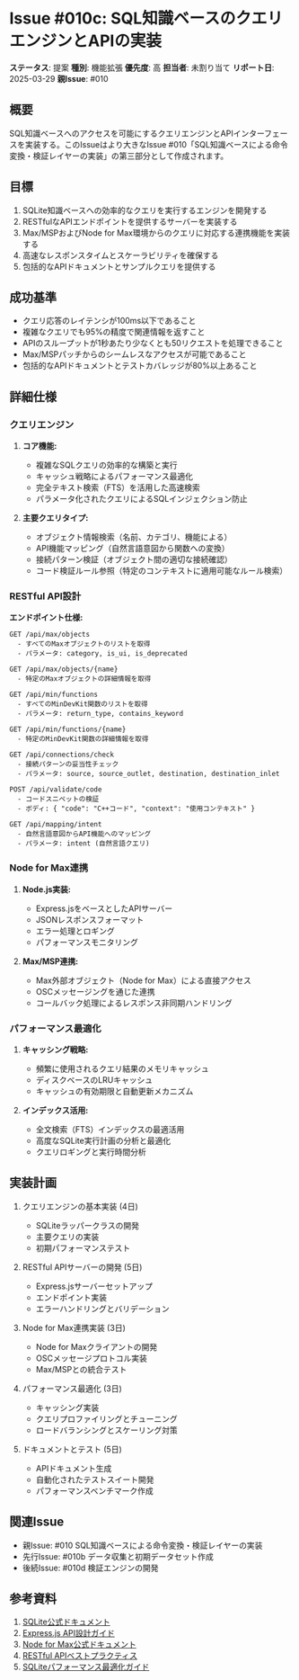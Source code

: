 # Issue #010c: SQL知識ベースのクエリエンジンとAPIの実装

**ステータス**: 提案
**種別**: 機能拡張
**優先度**: 高
**担当者**: 未割り当て
**リポート日**: 2025-03-29
**親Issue**: #010

## 概要

SQL知識ベースへのアクセスを可能にするクエリエンジンとAPIインターフェースを実装する。このIssueはより大きなIssue #010「SQL知識ベースによる命令変換・検証レイヤーの実装」の第三部分として作成されます。

## 目標

1. SQLite知識ベースへの効率的なクエリを実行するエンジンを開発する
2. RESTfulなAPIエンドポイントを提供するサーバーを実装する
3. Max/MSPおよびNode for Max環境からのクエリに対応する連携機能を実装する
4. 高速なレスポンスタイムとスケーラビリティを確保する
5. 包括的なAPIドキュメントとサンプルクエリを提供する

## 成功基準

- クエリ応答のレイテンシが100ms以下であること
- 複雑なクエリでも95%の精度で関連情報を返すこと
- APIのスループットが1秒あたり少なくとも50リクエストを処理できること
- Max/MSPパッチからのシームレスなアクセスが可能であること
- 包括的なAPIドキュメントとテストカバレッジが80%以上あること

## 詳細仕様

### クエリエンジン

1. **コア機能:**
   - 複雑なSQLクエリの効率的な構築と実行
   - キャッシュ戦略によるパフォーマンス最適化
   - 完全テキスト検索（FTS）を活用した高速検索
   - パラメータ化されたクエリによるSQLインジェクション防止

2. **主要クエリタイプ:**
   - オブジェクト情報検索（名前、カテゴリ、機能による）
   - API機能マッピング（自然言語意図から関数への変換）
   - 接続パターン検証（オブジェクト間の適切な接続確認）
   - コード検証ルール参照（特定のコンテキストに適用可能なルール検索）

### RESTful API設計

**エンドポイント仕様:**

```
GET /api/max/objects
  - すべてのMaxオブジェクトのリストを取得
  - パラメータ: category, is_ui, is_deprecated

GET /api/max/objects/{name}
  - 特定のMaxオブジェクトの詳細情報を取得

GET /api/min/functions
  - すべてのMinDevKit関数のリストを取得
  - パラメータ: return_type, contains_keyword

GET /api/min/functions/{name}
  - 特定のMinDevKit関数の詳細情報を取得

GET /api/connections/check
  - 接続パターンの妥当性チェック
  - パラメータ: source, source_outlet, destination, destination_inlet

POST /api/validate/code
  - コードスニペットの検証
  - ボディ: { "code": "C++コード", "context": "使用コンテキスト" }

GET /api/mapping/intent
  - 自然言語意図からAPI機能へのマッピング
  - パラメータ: intent (自然言語クエリ)
```

### Node for Max連携

1. **Node.js実装:**
   - Express.jsをベースとしたAPIサーバー
   - JSONレスポンスフォーマット
   - エラー処理とロギング
   - パフォーマンスモニタリング

2. **Max/MSP連携:**
   - Max外部オブジェクト（Node for Max）による直接アクセス
   - OSCメッセージングを通じた連携
   - コールバック処理によるレスポンス非同期ハンドリング

### パフォーマンス最適化

1. **キャッシング戦略:**
   - 頻繁に使用されるクエリ結果のメモリキャッシュ
   - ディスクベースのLRUキャッシュ
   - キャッシュの有効期限と自動更新メカニズム

2. **インデックス活用:**
   - 全文検索（FTS）インデックスの最適活用
   - 高度なSQLite実行計画の分析と最適化
   - クエリロギングと実行時間分析

## 実装計画

1. クエリエンジンの基本実装 (4日)
   - SQLiteラッパークラスの開発
   - 主要クエリの実装
   - 初期パフォーマンステスト

2. RESTful APIサーバーの開発 (5日)
   - Express.jsサーバーセットアップ
   - エンドポイント実装
   - エラーハンドリングとバリデーション

3. Node for Max連携実装 (3日)
   - Node for Maxクライアントの開発
   - OSCメッセージプロトコル実装
   - Max/MSPとの統合テスト

4. パフォーマンス最適化 (3日)
   - キャッシング実装
   - クエリプロファイリングとチューニング
   - ロードバランシングとスケーリング対策

5. ドキュメントとテスト (5日)
   - APIドキュメント生成
   - 自動化されたテストスイート開発
   - パフォーマンスベンチマーク作成

## 関連Issue

- 親Issue: #010 SQL知識ベースによる命令変換・検証レイヤーの実装
- 先行Issue: #010b データ収集と初期データセット作成
- 後続Issue: #010d 検証エンジンの開発

## 参考資料

1. [SQLite公式ドキュメント](https://www.sqlite.org/docs.html)
2. [Express.js API設計ガイド](https://expressjs.com/en/guide/routing.html)
3. [Node for Max公式ドキュメント](https://docs.cycling74.com/nodeformax/api/)
4. [RESTful APIベストプラクティス](https://www.vinaysahni.com/best-practices-for-a-pragmatic-restful-api)
5. [SQLiteパフォーマンス最適化ガイド](https://www.sqlite.org/perform.html)
